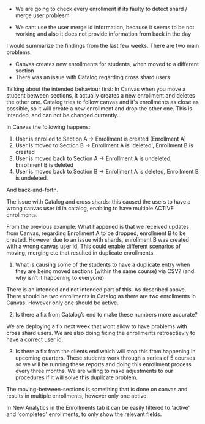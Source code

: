 - We are going to check every enrollment if its faulty to detect shard / merge user problesm 


- We cant use the user merge id information, because it seems to be not working and also it does not provide information from back in the day




I would summarize the findings from the last few weeks.
There are two main problems:
* Canvas creates new enrollments for students, when moved to a different section
* There was an issue with Catalog regarding cross shard users


Talking about the intended behaviour first:
In Canvas when you move a student between sections, it actually creates a new enrollment and deletes the other one. 
Catalog tries to follow canvas and it's enrollments as close as possible, so it will create a new enrollment and drop the other one. 
This is intended, and can not be changed currently.

In Canvas the following happens:
1. User is enrolled to Section A -> Enrollment is created (Enrollment A)
2. User is moved to Section B -> Enrollment A is 'deleted', Enrollment B is created
3. User is moved back to Section A -> Enrollment A is undeleted, Enrollment B is deleted
4. User is moved back to Section B -> Enrollment A is deleted, Enrollment B is undeleted.

And back-and-forth.

The issue with Catalog and cross shards: this caused the users to have a wrong canvas user id in catalog, enabling to have multiple ACTIVE enrollments.

From the previous example:
What happened is that we received updates from Canvas, regarding Enrollment A to be dropped, enrollment B to be created.
However due to an issue with shards, enrollment B was created with a wrong canvas user id. This could enable different scenarios of moving, merging etc that resulted in duplicate enrollments.


1.  What is causing some of the students to have a duplicate entry when they are being moved sections (within the same course) via CSV? (and why isn’t it happening to everyone)  
   
   There is an intended and not intended part of this. As described above. There should be two enrollments in Catalog as there are two enrollments in Canvas. However only one should be active.
   
2.  Is there a fix from Catalog’s end to make these numbers more accurate?
   
   We are deploying a fix next week that wont allow to have problems with cross shard users. We are also doing fixing the enrollments retroactievly to have a correct user id.
    
3.  Is there a fix from the clients end which will stop this from happening in upcoming quarters. These students work through a series of 5 courses so we will be running these reports and doing this enrollment process every three months. We are willing to make adjustments to our procedures if it will solve this duplicate problem.
   
   The moving-between-sections is something that is done on canvas and results in multiple enrollments, however only one active.
   
   In New Analytics in the Enrollments tab it can be easily filtered to 'active' and 'completed' enrollments, to only show the relevant fields.